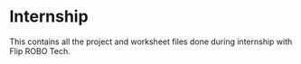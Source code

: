 # Internship
This contains all the project and worksheet files done during internship with Flip ROBO Tech.
